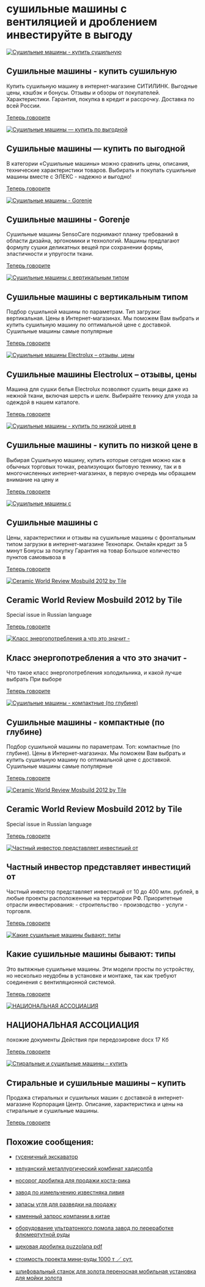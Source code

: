 # сушильные машины с вентиляцией и дроблением инвестируйте в выгоду
<a href="https://mnn.zoosnet.net/LR/Chatpre.aspx?id=MNN94995150&p=https://ateliertankink.nl/" target="_blank">![Сушильные машины - купить сушильную ](https://github.com/aggregatecrushing/img/raw/main/652.jpg)</a>
## Сушильные машины - купить сушильную 
Купить сушильную машину в интернет-магазине СИТИЛИНК. Выгодные цены, кэшбэк и бонусы. Отзывы и обзоры от покупателей. Характеристики. Гарантия, покупка в кредит и рассрочку. Доставка по всей России.
<a href="https://mnn.zoosnet.net/LR/Chatpre.aspx?id=MNN94995150&p=https://ateliertankink.nl/" target="_blank">Теперь говорите</a>
<a href="https://mnn.zoosnet.net/LR/Chatpre.aspx?id=MNN94995150&p=https://ateliertankink.nl/" target="_blank">![Сушильные машины — купить по выгодной ](https://github.com/aggregatecrushing/img/raw/main/467.jpg)</a>
## Сушильные машины — купить по выгодной 
В категории «Сушильные машины» можно сравнить цены, описания, технические характеристики товаров. Выбирать и покупать сушильные машины вместе с ЭЛЕКС - надежно и выгодно!
<a href="https://mnn.zoosnet.net/LR/Chatpre.aspx?id=MNN94995150&p=https://ateliertankink.nl/" target="_blank">Теперь говорите</a>
<a href="https://mnn.zoosnet.net/LR/Chatpre.aspx?id=MNN94995150&p=https://ateliertankink.nl/" target="_blank">![Сушильные машины - Gorenje](https://github.com/aggregatecrushing/img/raw/main/35.jpg)</a>
## Сушильные машины - Gorenje
Сушильные машины SensoCare поднимают планку требований в области дизайна, эргономики и технологий. Машины предлагают формулу сушки деликатных вещей при сохранении формы, эластичности и упругости ткани.
<a href="https://mnn.zoosnet.net/LR/Chatpre.aspx?id=MNN94995150&p=https://ateliertankink.nl/" target="_blank">Теперь говорите</a>
<a href="https://mnn.zoosnet.net/LR/Chatpre.aspx?id=MNN94995150&p=https://ateliertankink.nl/" target="_blank">![Сушильные машины с вертикальным типом ](https://github.com/aggregatecrushing/img/raw/main/364.jpg)</a>
## Сушильные машины с вертикальным типом 
Подбор сушильной машины по параметрам. Тип загрузки: вертикальная. Цены в Интернет-магазинах. Мы поможем Вам выбрать и купить сушильную машину по оптимальной цене с доставкой. Сушильные машины самые популярные 
<a href="https://mnn.zoosnet.net/LR/Chatpre.aspx?id=MNN94995150&p=https://ateliertankink.nl/" target="_blank">Теперь говорите</a>
<a href="https://mnn.zoosnet.net/LR/Chatpre.aspx?id=MNN94995150&p=https://ateliertankink.nl/" target="_blank">![Сушильные машины Electrolux – отзывы, цены ](https://github.com/aggregatecrushing/img/raw/main/370.jpg)</a>
## Сушильные машины Electrolux – отзывы, цены 
Машина для сушки белья Electrolux позволяют сушить вещи даже из нежной ткани, включая шерсть и шелк. Выбирайте технику для ухода за одеждой в нашем каталоге.
<a href="https://mnn.zoosnet.net/LR/Chatpre.aspx?id=MNN94995150&p=https://ateliertankink.nl/" target="_blank">Теперь говорите</a>
<a href="https://mnn.zoosnet.net/LR/Chatpre.aspx?id=MNN94995150&p=https://ateliertankink.nl/" target="_blank">![Сушильные машины - купить по низкой цене в ](https://github.com/aggregatecrushing/img/raw/main/619.jpg)</a>
## Сушильные машины - купить по низкой цене в 
Выбирая Сушильную машину, купить которые сегодня можно как в обычных торговых точках, реализующих бытовую технику, так и в многочисленных интернет-магазинах, в первую очередь мы обращаем внимание на цену и 
<a href="https://mnn.zoosnet.net/LR/Chatpre.aspx?id=MNN94995150&p=https://ateliertankink.nl/" target="_blank">Теперь говорите</a>
<a href="https://mnn.zoosnet.net/LR/Chatpre.aspx?id=MNN94995150&p=https://ateliertankink.nl/" target="_blank">![Сушильные машины с ](https://github.com/aggregatecrushing/img/raw/main/514.jpg)</a>
## Сушильные машины с 
Цены, характеристики и отзывы на сушильные машины с фронтальным типом загрузки в интернет-магазине Технопарк. Онлайн кредит за 5 минут Бонусы за покупку Гарантия на товар Большое количество пунктов самовывоза в 
<a href="https://mnn.zoosnet.net/LR/Chatpre.aspx?id=MNN94995150&p=https://ateliertankink.nl/" target="_blank">Теперь говорите</a>
<a href="https://mnn.zoosnet.net/LR/Chatpre.aspx?id=MNN94995150&p=https://ateliertankink.nl/" target="_blank">![Ceramic World Review Mosbuild 2012 by Tile ](https://github.com/aggregatecrushing/img/raw/main/656.jpg)</a>
## Ceramic World Review Mosbuild 2012 by Tile 
Special issue in Russian language
<a href="https://mnn.zoosnet.net/LR/Chatpre.aspx?id=MNN94995150&p=https://ateliertankink.nl/" target="_blank">Теперь говорите</a>
<a href="https://mnn.zoosnet.net/LR/Chatpre.aspx?id=MNN94995150&p=https://ateliertankink.nl/" target="_blank">![Класс энергопотребления a что это значит - ](https://github.com/aggregatecrushing/img/raw/main/690.jpg)</a>
## Класс энергопотребления a что это значит - 
Что такое класс энергопотребления холодильника, и какой лучше выбрать При выборе 
<a href="https://mnn.zoosnet.net/LR/Chatpre.aspx?id=MNN94995150&p=https://ateliertankink.nl/" target="_blank">Теперь говорите</a>
<a href="https://mnn.zoosnet.net/LR/Chatpre.aspx?id=MNN94995150&p=https://ateliertankink.nl/" target="_blank">![Сушильные машины - компактные (по глубине) ](https://github.com/aggregatecrushing/img/raw/main/20.jpg)</a>
## Сушильные машины - компактные (по глубине) 
Подбор сушильной машины по параметрам. Топ: компактные (по глубине). Цены в Интернет-магазинах. Мы поможем Вам выбрать и купить сушильную машину по оптимальной цене с доставкой. Сушильные машины самые популярные 
<a href="https://mnn.zoosnet.net/LR/Chatpre.aspx?id=MNN94995150&p=https://ateliertankink.nl/" target="_blank">Теперь говорите</a>
<a href="https://mnn.zoosnet.net/LR/Chatpre.aspx?id=MNN94995150&p=https://ateliertankink.nl/" target="_blank">![Ceramic World Review Mosbuild 2012 by Tile ](https://github.com/aggregatecrushing/img/raw/main/383.jpg)</a>
## Ceramic World Review Mosbuild 2012 by Tile 
Special issue in Russian language
<a href="https://mnn.zoosnet.net/LR/Chatpre.aspx?id=MNN94995150&p=https://ateliertankink.nl/" target="_blank">Теперь говорите</a>
<a href="https://mnn.zoosnet.net/LR/Chatpre.aspx?id=MNN94995150&p=https://ateliertankink.nl/" target="_blank">![Частный инвестор представляет инвестиций от ](https://github.com/aggregatecrushing/img/raw/main/196.jpg)</a>
## Частный инвестор представляет инвестиций от 
Частный инвестор представляет инвестиций от 10 до 400 млн. рублей, в любые проекты расположенные на территории РФ. Приоритетные отрасли инвестирования: - строительство - производство - услуги - торговля.
<a href="https://mnn.zoosnet.net/LR/Chatpre.aspx?id=MNN94995150&p=https://ateliertankink.nl/" target="_blank">Теперь говорите</a>
<a href="https://mnn.zoosnet.net/LR/Chatpre.aspx?id=MNN94995150&p=https://ateliertankink.nl/" target="_blank">![Какие сушильные машины бывают: типы ](https://github.com/aggregatecrushing/img/raw/main/346.jpg)</a>
## Какие сушильные машины бывают: типы 
Это вытяжные сушильные машины. Эти модели просты по устройству, но несколько неудобны в установке и монтаже, так как требуют соединения с вентиляционной системой.
<a href="https://mnn.zoosnet.net/LR/Chatpre.aspx?id=MNN94995150&p=https://ateliertankink.nl/" target="_blank">Теперь говорите</a>
<a href="https://mnn.zoosnet.net/LR/Chatpre.aspx?id=MNN94995150&p=https://ateliertankink.nl/" target="_blank">![НАЦИОНАЛЬНАЯ АССОЦИАЦИЯ](https://github.com/aggregatecrushing/img/raw/main/240.jpg)</a>
## НАЦИОНАЛЬНАЯ АССОЦИАЦИЯ
похожие документы Действия при передозировке docx 17 Кб
<a href="https://mnn.zoosnet.net/LR/Chatpre.aspx?id=MNN94995150&p=https://ateliertankink.nl/" target="_blank">Теперь говорите</a>
<a href="https://mnn.zoosnet.net/LR/Chatpre.aspx?id=MNN94995150&p=https://ateliertankink.nl/" target="_blank">![Стиральные и сушильные машины – купить ](https://github.com/aggregatecrushing/img/raw/main/143.jpg)</a>
## Стиральные и сушильные машины – купить 
Продажа стиральных и сушильных машин с доставкой в интернет-магазине Корпорация Центр. Описание, характеристика и цены на стиральные и сушильные машины.
<a href="https://mnn.zoosnet.net/LR/Chatpre.aspx?id=MNN94995150&p=https://ateliertankink.nl/" target="_blank">Теперь говорите</a>
## Похожие сообщения:
* [гусеничный экскаватор](%D0%B3%D1%83%D1%81%D0%B5%D0%BD%D0%B8%D1%87%D0%BD%D1%8B%D0%B9%20%D1%8D%D0%BA%D1%81%D0%BA%D0%B0%D0%B2%D0%B0%D1%82%D0%BE%D1%80.md)
* [хелуанский металлургический комбинат хадисолба](%D1%85%D0%B5%D0%BB%D1%83%D0%B0%D0%BD%D1%81%D0%BA%D0%B8%D0%B9%20%D0%BC%D0%B5%D1%82%D0%B0%D0%BB%D0%BB%D1%83%D1%80%D0%B3%D0%B8%D1%87%D0%B5%D1%81%D0%BA%D0%B8%D0%B9%20%D0%BA%D0%BE%D0%BC%D0%B1%D0%B8%D0%BD%D0%B0%D1%82%20%D1%85%D0%B0%D0%B4%D0%B8%D1%81%D0%BE%D0%BB%D0%B1%D0%B0.md)
* [носорог дробилка для продажи коста-рика](%D0%BD%D0%BE%D1%81%D0%BE%D1%80%D0%BE%D0%B3%20%D0%B4%D1%80%D0%BE%D0%B1%D0%B8%D0%BB%D0%BA%D0%B0%20%D0%B4%D0%BB%D1%8F%20%D0%BF%D1%80%D0%BE%D0%B4%D0%B0%D0%B6%D0%B8%20%D0%BA%D0%BE%D1%81%D1%82%D0%B0-%D1%80%D0%B8%D0%BA%D0%B0.md)
* [завод по измельчению известняка ливия](%D0%B7%D0%B0%D0%B2%D0%BE%D0%B4%20%D0%BF%D0%BE%20%D0%B8%D0%B7%D0%BC%D0%B5%D0%BB%D1%8C%D1%87%D0%B5%D0%BD%D0%B8%D1%8E%20%D0%B8%D0%B7%D0%B2%D0%B5%D1%81%D1%82%D0%BD%D1%8F%D0%BA%D0%B0%20%D0%BB%D0%B8%D0%B2%D0%B8%D1%8F.md)
* [запасы угля для разведки на продажу](%D0%B7%D0%B0%D0%BF%D0%B0%D1%81%D1%8B%20%D1%83%D0%B3%D0%BB%D1%8F%20%D0%B4%D0%BB%D1%8F%20%D1%80%D0%B0%D0%B7%D0%B2%D0%B5%D0%B4%D0%BA%D0%B8%20%D0%BD%D0%B0%20%D0%BF%D1%80%D0%BE%D0%B4%D0%B0%D0%B6%D1%83.md)
* [каменный запрос компании в китае](%D0%BA%D0%B0%D0%BC%D0%B5%D0%BD%D0%BD%D1%8B%D0%B9%20%D0%B7%D0%B0%D0%BF%D1%80%D0%BE%D1%81%20%D0%BA%D0%BE%D0%BC%D0%BF%D0%B0%D0%BD%D0%B8%D0%B8%20%D0%B2%20%D0%BA%D0%B8%D1%82%D0%B0%D0%B5.md)
* [оборудование ультратонкого помола завод по переработке флюмертутной руды](%D0%BE%D0%B1%D0%BE%D1%80%D1%83%D0%B4%D0%BE%D0%B2%D0%B0%D0%BD%D0%B8%D0%B5%20%D1%83%D0%BB%D1%8C%D1%82%D1%80%D0%B0%D1%82%D0%BE%D0%BD%D0%BA%D0%BE%D0%B3%D0%BE%20%D0%BF%D0%BE%D0%BC%D0%BE%D0%BB%D0%B0%20%D0%B7%D0%B0%D0%B2%D0%BE%D0%B4%20%D0%BF%D0%BE%20%D0%BF%D0%B5%D1%80%D0%B5%D1%80%D0%B0%D0%B1%D0%BE%D1%82%D0%BA%D0%B5%20%D1%84%D0%BB%D1%8E%D0%BC%D0%B5%D1%80%D1%82%D1%83%D1%82%D0%BD%D0%BE%D0%B9%20%D1%80%D1%83%D0%B4%D1%8B.md)
* [щековая дробилка puzzolana pdf](%D1%89%D0%B5%D0%BA%D0%BE%D0%B2%D0%B0%D1%8F%20%D0%B4%D1%80%D0%BE%D0%B1%D0%B8%D0%BB%D0%BA%D0%B0%20puzzolana%20pdf.md)
* [стоимость проекта мини-руды 1000 т ／ сут.](%D1%81%D1%82%D0%BE%D0%B8%D0%BC%D0%BE%D1%81%D1%82%D1%8C%20%D0%BF%D1%80%D0%BE%D0%B5%D0%BA%D1%82%D0%B0%20%D0%BC%D0%B8%D0%BD%D0%B8-%D1%80%D1%83%D0%B4%D1%8B%201000%20%D1%82%20%EF%BC%8F%20%D1%81%D1%83%D1%82..md)
* [шлифовальный станок для золота переносная мобильная установка для мойки золота](%D1%88%D0%BB%D0%B8%D1%84%D0%BE%D0%B2%D0%B0%D0%BB%D1%8C%D0%BD%D1%8B%D0%B9%20%D1%81%D1%82%D0%B0%D0%BD%D0%BE%D0%BA%20%D0%B4%D0%BB%D1%8F%20%D0%B7%D0%BE%D0%BB%D0%BE%D1%82%D0%B0%20%D0%BF%D0%B5%D1%80%D0%B5%D0%BD%D0%BE%D1%81%D0%BD%D0%B0%D1%8F%20%D0%BC%D0%BE%D0%B1%D0%B8%D0%BB%D1%8C%D0%BD%D0%B0%D1%8F%20%D1%83%D1%81%D1%82%D0%B0%D0%BD%D0%BE%D0%B2%D0%BA%D0%B0%20%D0%B4%D0%BB%D1%8F%20%D0%BC%D0%BE%D0%B9%D0%BA%D0%B8%20%D0%B7%D0%BE%D0%BB%D0%BE%D1%82%D0%B0.md)
